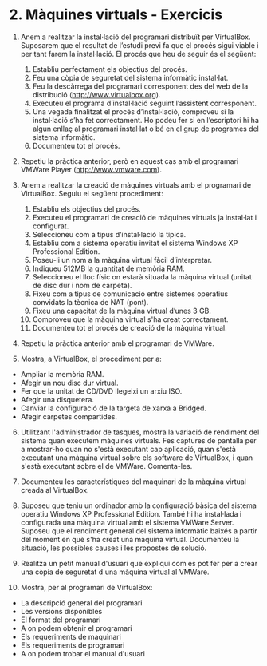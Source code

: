 # 2. Màquines virtuals - Exercicis

1. Anem a realitzar la instal·lació del programari distribuït per VirtualBox. Suposarem que el resultat de l’estudi previ fa que el procés sigui viable i per tant farem la instal·lació. El procés que heu de seguir és el següent:
    1. Establiu perfectament els objectius del procés.
    2. Feu una còpia de seguretat del sistema informàtic instal·lat.
    3. Feu la descàrrega del programari corresponent des del web de la distribució (http://www.virtualbox.org).
    4. Executeu el programa d’instal·lació seguint l’assistent corresponent.
    5. Una vegada finalitzat el procés d’instal·lació, comproveu si la instal·lació s’ha fet correctament. Ho podeu fer si en l’escriptori hi ha algun enllaç al programari instal·lat o bé en el grup de programes del sistema informàtic.
    6. Documenteu tot el procés.

2. Repetiu la pràctica anterior, però en aquest cas amb el programari VMWare Player (http://www.vmware.com).

3. Anem a realitzar la creació de màquines virtuals amb el programari de VirtualBox. Seguiu el següent procediment:
    1. Establiu els objectius del procés.
    2. Executeu el programari de creació de màquines virtuals ja instal·lat i configurat.
    3. Seleccioneu com a tipus d’instal·lació la típica.
    4. Establiu com a sistema operatiu invitat el sistema Windows XP Professional Edition.
    5. Poseu-li un nom a la màquina virtual fàcil d’interpretar.
    6. Indiqueu 512MB la quantitat de memòria RAM.
    7. Seleccioneu el lloc físic on estarà situada la màquina virtual (unitat de disc dur i nom de carpeta).
    8. Fixeu com a tipus de comunicació entre sistemes operatius convidats la tècnica de NAT (pont).
    9. Fixeu una capacitat de la màquina virtual d’unes 3 GB.
    10. Comproveu que la màquina virtual s'ha creat correctament.
    11. Documenteu tot el procés de creació de la màquina virtual.

4. Repetiu la pràctica anterior amb el programari de VMWare.

5. Mostra, a VirtualBox, el procediment per a:
 * Ampliar la memòria RAM.
 * Afegir un nou disc dur virtual.
 * Fer que la unitat de CD/DVD llegeixi un arxiu ISO.
 * Afegir una disquetera.
 * Canviar la configuració de la targeta de xarxa a Bridged.
 * Afegir carpetes compartides.

6. Utilitzant l'administrador de tasques, mostra la variació de rendiment del sistema quan executem màquines virtuals. Fes captures de pantalla per a mostrar-ho quan no s'està executant cap aplicació, quan s'està executant una màquina virtual sobre els software de VirtualBox, i quan s'està executant sobre el de VMWare. Comenta-les.

7. Documenteu les característiques del maquinari de la màquina virtual creada al VirtualBox.

8. Suposeu que teniu un ordinador amb la configuració bàsica del sistema operatiu Windows XP Professional Edition. També hi ha instal·lada i configurada una màquina virtual amb el sistema VMWare Server. Suposeu que el rendiment general del sistema informàtic baixés a partir del moment en què s'ha creat una màquina virtual. Documenteu la situació, les possibles causes i les propostes de solució.

9. Realitza un petit manual d'usuari que expliqui com es pot fer per a crear una còpia de seguretat d'una màquina virtual al VMWare.

10. Mostra, per al programari de VirtualBox:
 * La descripció general del programari
 * Les versions disponibles
 * El format del programari
 * A on podem obtenir el programari
 * Els requeriments de maquinari
 * Els requeriments de programari
 * A on podem trobar el manual d'usuari
